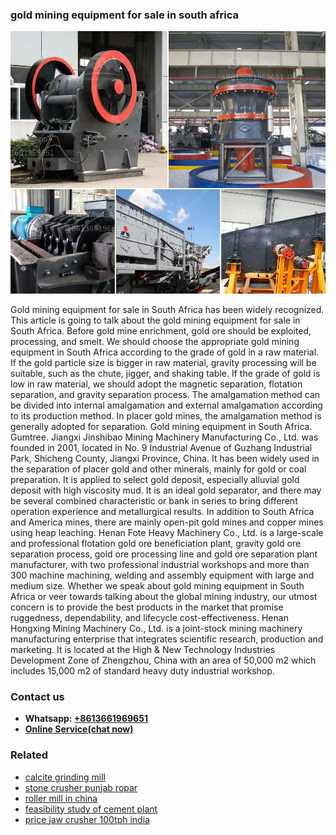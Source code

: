<h3>gold mining equipment for sale in south africa</h3><img src='1702260316.jpg' alt=''><p>Gold mining equipment for sale in South Africa has been widely recognized. This article is going to talk about the gold mining equipment for sale in South Africa. Before gold mine enrichment, gold ore should be exploited, processing, and smelt. We should choose the appropriate gold mining equipment in South Africa according to the grade of gold in a raw material. If the gold particle size is bigger in raw material, gravity processing will be suitable, such as the chute, jigger, and shaking table. If the grade of gold is low in raw material, we should adopt the magnetic separation, flotation separation, and gravity separation process. The amalgamation method can be divided into internal amalgamation and external amalgamation according to its production method. In placer gold mines, the amalgamation method is generally adopted for separation. Gold mining equipment in South Africa. Gumtree. Jiangxi Jinshibao Mining Machinery Manufacturing Co., Ltd. was founded in 2001, located in No. 9 Industrial Avenue of Guzhang Industrial Park, Shicheng County, Jiangxi Province, China. It has been widely used in the separation of placer gold and other minerals, mainly for gold or coal preparation. It is applied to select gold deposit, especially alluvial gold deposit with high viscosity mud. It is an ideal gold separator, and there may be several combined characteristic or bank in series to bring different operation experience and metallurgical results. In addition to South Africa and America mines, there are mainly open-pit gold mines and copper mines using heap leaching. Henan Fote Heavy Machinery Co., Ltd. is a large-scale and professional flotation gold ore beneficiation plant, gravity gold ore separation process, gold ore processing line and gold ore separation plant manufacturer, with two professional industrial workshops and more than 300 machine machining, welding and assembly equipment with large and medium size. Whether we speak about gold mining equipment in South Africa or veer towards talking about the global mining industry, our utmost concern is to provide the best products in the market that promise ruggedness, dependability, and lifecycle cost-effectiveness. Henan Hongxing Mining Machinery Co., Ltd. is a joint-stock mining machinery manufacturing enterprise that integrates scientific research, production and marketing. It is located at the High & New Technology Industries Development Zone of Zhengzhou, China with an area of 50,000 m2 which includes 15,000 m2 of standard heavy duty industrial workshop.</p><h3>Contact us</h3><ul><li><strong>Whatsapp:&nbsp;<a href="https://wa.me/8613661969651">+8613661969651</a></strong></li><li><a href="https://swt.shibang-china.com/?git&amp;zhl&amp;gold mining equipment for sale in south africa"><strong>Online Service(chat now)</strong></a></li></ul><h3>Related</h3><ul><li><a href='calcite grinding mill.md'>calcite grinding mill</a></li><li><a href='stone crusher punjab ropar.md'>stone crusher punjab ropar</a></li><li><a href='roller mill in china.md'>roller mill in china</a></li><li><a href='feasibility study of cement plant.md'>feasibility study of cement plant</a></li><li><a href='price jaw crusher 100tph india.md'>price jaw crusher 100tph india</a></li></ul>